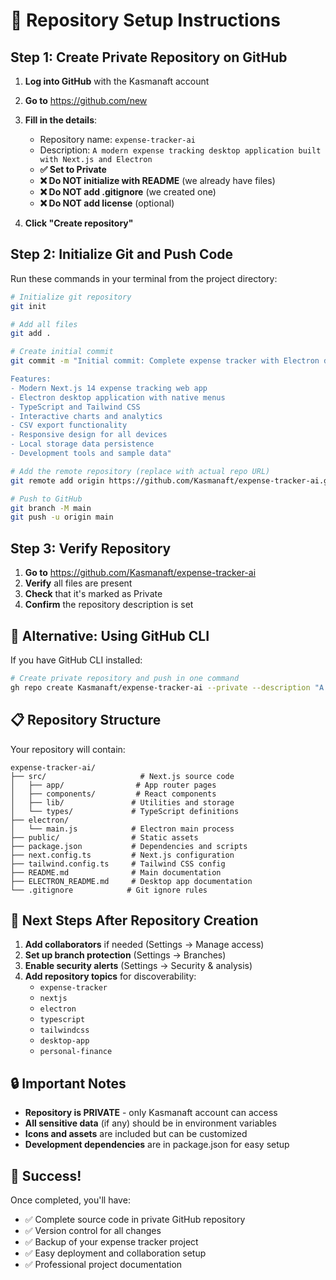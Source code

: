 # 🚀 Repository Setup Instructions

## Step 1: Create Private Repository on GitHub

1. **Log into GitHub** with the Kasmanaft account
2. **Go to** https://github.com/new
3. **Fill in the details**:
   - Repository name: `expense-tracker-ai`
   - Description: `A modern expense tracking desktop application built with Next.js and Electron`
   - **✅ Set to Private**
   - **❌ Do NOT initialize with README** (we already have files)
   - **❌ Do NOT add .gitignore** (we created one)
   - **❌ Do NOT add license** (optional)

4. **Click "Create repository"**

## Step 2: Initialize Git and Push Code

Run these commands in your terminal from the project directory:

```bash
# Initialize git repository
git init

# Add all files
git add .

# Create initial commit
git commit -m "Initial commit: Complete expense tracker with Electron desktop app

Features:
- Modern Next.js 14 expense tracking web app
- Electron desktop application with native menus
- TypeScript and Tailwind CSS
- Interactive charts and analytics
- CSV export functionality
- Responsive design for all devices
- Local storage data persistence
- Development tools and sample data"

# Add the remote repository (replace with actual repo URL)
git remote add origin https://github.com/Kasmanaft/expense-tracker-ai.git

# Push to GitHub
git branch -M main
git push -u origin main
```

## Step 3: Verify Repository

1. **Go to** https://github.com/Kasmanaft/expense-tracker-ai
2. **Verify** all files are present
3. **Check** that it's marked as Private
4. **Confirm** the repository description is set

## 🔧 Alternative: Using GitHub CLI

If you have GitHub CLI installed:

```bash
# Create private repository and push in one command
gh repo create Kasmanaft/expense-tracker-ai --private --description "A modern expense tracking desktop application built with Next.js and Electron" --push --source .
```

## 📋 Repository Structure

Your repository will contain:

```
expense-tracker-ai/
├── src/                     # Next.js source code
│   ├── app/                # App router pages
│   ├── components/         # React components
│   ├── lib/               # Utilities and storage
│   └── types/             # TypeScript definitions
├── electron/
│   └── main.js            # Electron main process
├── public/                # Static assets
├── package.json           # Dependencies and scripts
├── next.config.ts         # Next.js configuration
├── tailwind.config.ts     # Tailwind CSS config
├── README.md              # Main documentation
├── ELECTRON_README.md     # Desktop app documentation
└── .gitignore            # Git ignore rules
```

## 🎯 Next Steps After Repository Creation

1. **Add collaborators** if needed (Settings → Manage access)
2. **Set up branch protection** (Settings → Branches)
3. **Enable security alerts** (Settings → Security & analysis)
4. **Add repository topics** for discoverability:
   - `expense-tracker`
   - `nextjs`
   - `electron`
   - `typescript`
   - `tailwindcss`
   - `desktop-app`
   - `personal-finance`

## 🔒 Important Notes

- **Repository is PRIVATE** - only Kasmanaft account can access
- **All sensitive data** (if any) should be in environment variables
- **Icons and assets** are included but can be customized
- **Development dependencies** are in package.json for easy setup

## 🎉 Success!

Once completed, you'll have:
- ✅ Complete source code in private GitHub repository
- ✅ Version control for all changes
- ✅ Backup of your expense tracker project
- ✅ Easy deployment and collaboration setup
- ✅ Professional project documentation
